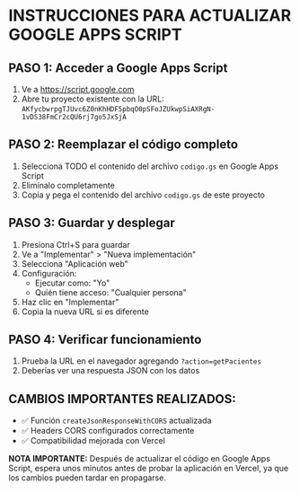 # INSTRUCCIONES PARA ACTUALIZAR GOOGLE APPS SCRIPT

## PASO 1: Acceder a Google Apps Script
1. Ve a https://script.google.com
2. Abre tu proyecto existente con la URL: `AKfycbwrpgTJUvc6Z0nKhHDF5pbqO0pSFoJZUkwpSiAXRgN-1vDS38FmCr2cQU6rj7go5JxSjA`

## PASO 2: Reemplazar el código completo
1. Selecciona TODO el contenido del archivo `codigo.gs` en Google Apps Script
2. Elimínalo completamente
3. Copia y pega el contenido del archivo `codigo.gs` de este proyecto

## PASO 3: Guardar y desplegar
1. Presiona Ctrl+S para guardar
2. Ve a "Implementar" > "Nueva implementación"
3. Selecciona "Aplicación web"
4. Configuración:
   - Ejecutar como: "Yo"
   - Quién tiene acceso: "Cualquier persona"
5. Haz clic en "Implementar"
6. Copia la nueva URL si es diferente

## PASO 4: Verificar funcionamiento
1. Prueba la URL en el navegador agregando `?action=getPacientes`
2. Deberías ver una respuesta JSON con los datos

## CAMBIOS IMPORTANTES REALIZADOS:
- ✅ Función `createJsonResponseWithCORS` actualizada
- ✅ Headers CORS configurados correctamente
- ✅ Compatibilidad mejorada con Vercel

**NOTA IMPORTANTE:** Después de actualizar el código en Google Apps Script, espera unos minutos antes de probar la aplicación en Vercel, ya que los cambios pueden tardar en propagarse.